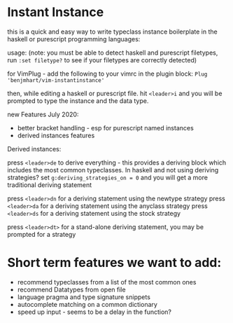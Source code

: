 # Instant Instance

this is a quick and easy way to write typeclass instance boilerplate in the haskell or purescript programming languages:

usage:
(note: you must be able to detect haskell and purescript filetypes,  run `:set filetype?` to see if your filetypes are correctly detected)

for VimPlug - add the following to your vimrc in the plugin block:
`Plug 'benjmhart/vim-instantinstance'`

then, while editing a haskell or purescript file.  hit `<leader>i` and you will be prompted to type the instance and the data type.


new Features July 2020:
 - better bracket handling - esp for purescript named instances
 - derived instances features

 
Derived instances:

press `<leader>de` to derive everything - this provides a deriving block which includes the most common typeclasses.   In haskell and not using deriving strategies?   set `g:deriving_strategies_on = 0` and you will get a more traditional deriving statement

press `<leader>dn` for a deriving statement using the newtype strategy
press `<leader>da` for a deriving statement using the anyclass strategy
press `<leader>ds` for a deriving statement using the stock strategy

press `<leader>dt>` for a stand-alone deriving statement, you may be prompted for a strategy
# Short term features we want to add:
- recommend typeclasses from a list of the most common ones
- recommend Datatypes from open file
- language pragma and type signature snippets
- autocomplete matching on a common dictionary
- speed up input - seems to be a delay in the function?
